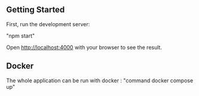 ## Getting Started

First, run the development server:

"npm start"

Open [http://localhost:4000](http://localhost:3000) with your browser to see the result.

## Docker

The whole application can be run with docker :
"command docker compose up"
